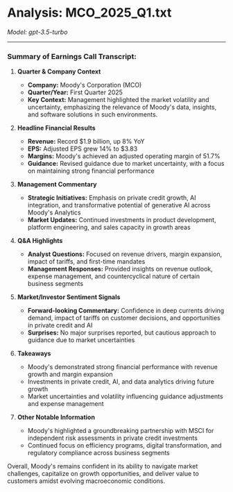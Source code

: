 # Analysis: MCO_2025_Q1.txt

*Model: gpt-3.5-turbo*

---

### Summary of Earnings Call Transcript:

1. **Quarter & Company Context**
   - **Company:** Moody's Corporation (MCO)
   - **Quarter/Year:** First Quarter 2025
   - **Key Context:** Management highlighted the market volatility and uncertainty, emphasizing the relevance of Moody's data, insights, and software solutions in such environments.

2. **Headline Financial Results**
   - **Revenue:** Record $1.9 billion, up 8% YoY
   - **EPS:** Adjusted EPS grew 14% to $3.83
   - **Margins:** Moody's achieved an adjusted operating margin of 51.7%
   - **Guidance:** Revised guidance due to market uncertainty, with a focus on maintaining strong financial performance

3. **Management Commentary**
   - **Strategic Initiatives:** Emphasis on private credit growth, AI integration, and transformative potential of generative AI across Moody's Analytics
   - **Market Updates:** Continued investments in product development, platform engineering, and sales capacity in growth areas

4. **Q&A Highlights**
   - **Analyst Questions:** Focused on revenue drivers, margin expansion, impact of tariffs, and first-time mandates
   - **Management Responses:** Provided insights on revenue outlook, expense management, and countercyclical nature of certain business segments

5. **Market/Investor Sentiment Signals**
   - **Forward-looking Commentary:** Confidence in deep currents driving demand, impact of tariffs on customer decisions, and opportunities in private credit and AI
   - **Surprises:** No major surprises reported, but cautious approach to guidance due to market uncertainties

6. **Takeaways**
   - Moody's demonstrated strong financial performance with revenue growth and margin expansion
   - Investments in private credit, AI, and data analytics driving future growth
   - Market uncertainties and volatility influencing guidance adjustments and expense management

7. **Other Notable Information**
   - Moody's highlighted a groundbreaking partnership with MSCI for independent risk assessments in private credit investments
   - Continued focus on efficiency programs, digital transformation, and regulatory compliance across business segments

Overall, Moody's remains confident in its ability to navigate market challenges, capitalize on growth opportunities, and deliver value to customers amidst evolving macroeconomic conditions.